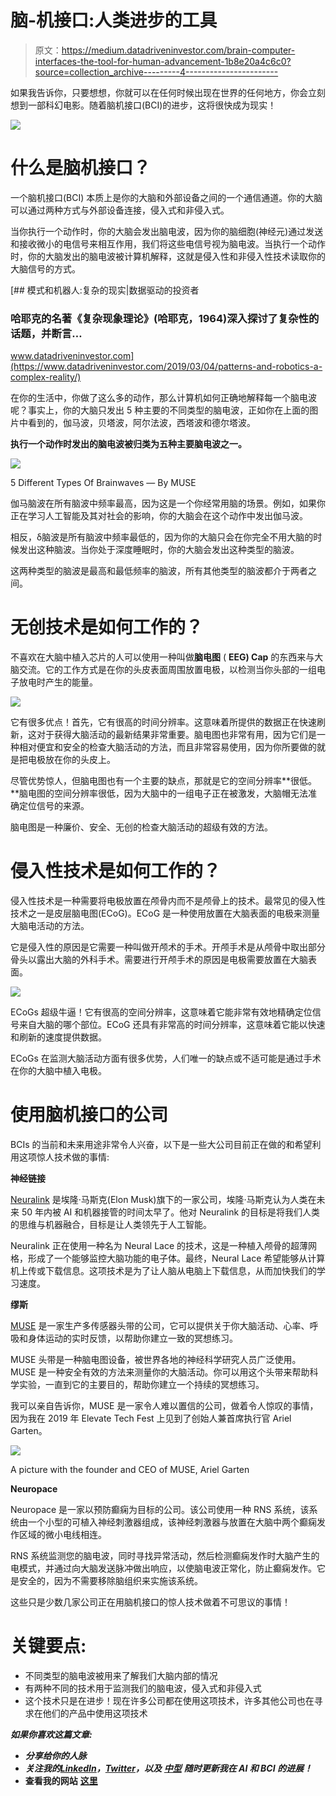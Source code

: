 # 脑-机接口:人类进步的工具

> 原文：<https://medium.datadriveninvestor.com/brain-computer-interfaces-the-tool-for-human-advancement-1b8e20a4c6c0?source=collection_archive---------4----------------------->

如果我告诉你，只要想想，你就可以在任何时候出现在世界的任何地方，你会立刻想到一部科幻电影。随着脑机接口(BCI)的进步，这将很快成为现实！

![](img/056d01cee19071bfc820c3b399fc6276.png)

# 什么是脑机接口？

一个脑机接口(BCI) 本质上是你的大脑和外部设备之间的一个通信通道。你的大脑可以通过两种方式与外部设备连接，侵入式和非侵入式。

当你执行一个动作时，你的大脑会发出脑电波，因为你的脑细胞(神经元)通过发送和接收微小的电信号来相互作用，我们将这些电信号视为脑电波。当执行一个动作时，你的大脑发出的脑电波被计算机解释，这就是侵入性和非侵入性技术读取你的大脑信号的方式。

[](https://www.datadriveninvestor.com/2019/03/04/patterns-and-robotics-a-complex-reality/) [## 模式和机器人:复杂的现实|数据驱动的投资者

### 哈耶克的名著《复杂现象理论》(哈耶克，1964)深入探讨了复杂性的话题，并断言…

www.datadriveninvestor.com](https://www.datadriveninvestor.com/2019/03/04/patterns-and-robotics-a-complex-reality/) 

在你的生活中，你做了这么多的动作，那么计算机如何正确地解释每一个脑电波呢？事实上，你的大脑只发出 5 种主要的不同类型的脑电波，正如你在上面的图片中看到的，伽马波，贝塔波，阿尔法波，西塔波和德尔塔波。

**执行一个动作时发出的脑电波被归类为五种主要脑电波之一。**

![](img/2e47b4c6f4815b313a275f4a57a86c13.png)

5 Different Types Of Brainwaves — By MUSE

伽马脑波在所有脑波中频率最高，因为这是一个你经常用脑的场景。例如，如果你正在学习人工智能及其对社会的影响，你的大脑会在这个动作中发出伽马波。

相反，δ脑波是所有脑波中频率最低的，因为你的大脑只会在你完全不用大脑的时候发出这种脑波。当你处于深度睡眠时，你的大脑会发出这种类型的脑波。

这两种类型的脑波是最高和最低频率的脑波，所有其他类型的脑波都介于两者之间。

# 无创技术是如何工作的？

不喜欢在大脑中植入芯片的人可以使用一种叫做**脑电图** ( **EEG) Cap** 的东西来与大脑交流。它的工作方式是在你的头皮表面周围放置电极，以检测当你头部的一组电子放电时产生的能量。

![](img/9513517ff50542cd8517c18834021416.png)

它有很多优点！首先，它有很高的时间分辨率。这意味着所提供的数据正在快速刷新，这对于获得大脑活动的最新结果非常重要。脑电图也非常有用，因为它们是一种相对便宜和安全的检查大脑活动的方法，而且非常容易使用，因为你所要做的就是把电极放在你的头皮上。

尽管优势惊人，但脑电图也有一个主要的缺点，那就是它的空间分辨率**很低。**脑电图的空间分辨率很低，因为大脑中的一组电子正在被激发，大脑帽无法准确定位信号的来源。

脑电图是一种廉价、安全、无创的检查大脑活动的超级有效的方法。

# 侵入性技术是如何工作的？

侵入性技术是一种需要将电极放置在颅骨内而不是颅骨上的技术。最常见的侵入性技术之一是皮层脑电图(ECoG)。ECoG 是一种使用放置在大脑表面的电极来测量大脑电活动的方法。

它是侵入性的原因是它需要一种叫做开颅术的手术。开颅手术是从颅骨中取出部分骨头以露出大脑的外科手术。需要进行开颅手术的原因是电极需要放置在大脑表面。

![](img/a57299a2a82176c1af03e43969d70132.png)

ECoGs 超级牛逼！它有很高的空间分辨率，这意味着它能非常有效地精确定位信号来自大脑的哪个部位。ECoG 还具有非常高的时间分辨率，这意味着它能以快速和刷新的速度提供数据。

ECoGs 在监测大脑活动方面有很多优势，人们唯一的缺点或不适可能是通过手术在你的大脑中植入电极。

# 使用脑机接口的公司

BCIs 的当前和未来用途非常令人兴奋，以下是一些大公司目前正在做的和希望利用这项惊人技术做的事情:

**神经链接**

[Neuralink](https://neuralink.com/) 是埃隆·马斯克(Elon Musk)旗下的一家公司，埃隆·马斯克认为人类在未来 50 年内被 AI 和机器接管的时间太早了。他对 Neuralink 的目标是将我们人类的思维与机器融合，目标是让人类领先于人工智能。

Neuralink 正在使用一种名为 Neural Lace 的技术，这是一种植入颅骨的超薄网格，形成了一个能够监控大脑功能的电子体。最终，Neural Lace 希望能够从计算机上传或下载信息。这项技术是为了让人脑从电脑上下载信息，从而加快我们的学习速度。

**缪斯**

[MUSE](https://choosemuse.com/how-it-works/) 是一家生产多传感器头带的公司，它可以提供关于你大脑活动、心率、呼吸和身体运动的实时反馈，以帮助你建立一致的冥想练习。

MUSE 头带是一种脑电图设备，被世界各地的神经科学研究人员广泛使用。MUSE 是一种安全有效的方法来测量你的大脑活动。你可以用这个头带来帮助科学实验，一直到它的主要目的，帮助你建立一个持续的冥想练习。

我可以亲自告诉你，MUSE 是一家令人难以置信的公司，做着令人惊叹的事情，因为我在 2019 年 Elevate Tech Fest 上见到了创始人兼首席执行官 Ariel Garten。

![](img/d61afb5eeb6156253e596ac681d18623.png)

A picture with the founder and CEO of MUSE, Ariel Garten

**Neuropace**

Neuropace 是一家以预防癫痫为目标的公司。该公司使用一种 RNS 系统，该系统由一个小型的可植入神经刺激器组成，该神经刺激器与放置在大脑中两个癫痫发作区域的微小电线相连。

RNS 系统监测您的脑电波，同时寻找异常活动，然后检测癫痫发作时大脑产生的电模式，并通过向大脑发送脉冲做出响应，以使脑电波正常化，防止癫痫发作。它是安全的，因为不需要移除脑组织来实施该系统。

这些只是少数几家公司正在用脑机接口的惊人技术做着不可思议的事情！

# 关键要点:

*   不同类型的脑电波被用来了解我们大脑内部的情况
*   有两种不同的技术用于监测我们的脑电波，侵入式和非侵入式
*   这个技术只是在进步！现在许多公司都在使用这项技术，许多其他公司也在寻求在他们的产品中使用这项技术

***如果你喜欢这篇文章:***

*   ***分享给你的人脉***
*   ***关注我的***[***LinkedIn***](https://www.linkedin.com/in/krish-chandarana-25a197177/)***，***[***Twitter***](http://twitter.com/krishchandarana)***，以及*** [***中型***](https://medium.com/@krishchandarana) ***随时更新我在 AI 和 BCI 的进展！***
*   **查看我的网站** [**这里**](http://krishchandarana.com/)